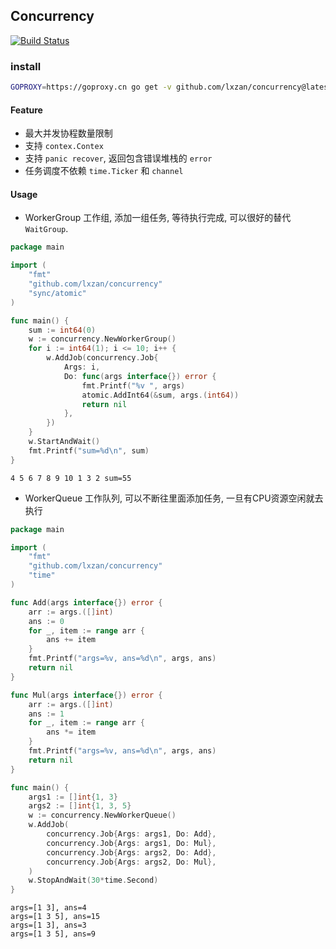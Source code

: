 ## Concurrency

[![Build Status](https://github.com/lxzan/concurrency/workflows/Go%20Test/badge.svg?branch=master)](https://github.com/lxzan/concurrency/actions?query=branch%3Amaster)

### install
```bash
GOPROXY=https://goproxy.cn go get -v github.com/lxzan/concurrency@latest
```

#### Feature
- 最大并发协程数量限制
- 支持 `contex.Contex`
- 支持 `panic recover`, 返回包含错误堆栈的 `error`
- 任务调度不依赖 `time.Ticker` 和 `channel`


#### Usage

- WorkerGroup 工作组, 添加一组任务, 等待执行完成, 可以很好的替代`WaitGroup`.

```go
package main

import (
	"fmt"
	"github.com/lxzan/concurrency"
	"sync/atomic"
)

func main() {
	sum := int64(0)
	w := concurrency.NewWorkerGroup()
	for i := int64(1); i <= 10; i++ {
		w.AddJob(concurrency.Job{
			Args: i,
			Do: func(args interface{}) error {
				fmt.Printf("%v ", args)
				atomic.AddInt64(&sum, args.(int64))
				return nil
			},
		})
	}
	w.StartAndWait()
	fmt.Printf("sum=%d\n", sum)
}
```

```
4 5 6 7 8 9 10 1 3 2 sum=55
```

- WorkerQueue  工作队列, 可以不断往里面添加任务, 一旦有CPU资源空闲就去执行

```go
package main

import (
	"fmt"
	"github.com/lxzan/concurrency"
	"time"
)

func Add(args interface{}) error {
	arr := args.([]int)
	ans := 0
	for _, item := range arr {
		ans += item
	}
	fmt.Printf("args=%v, ans=%d\n", args, ans)
	return nil
}

func Mul(args interface{}) error {
	arr := args.([]int)
	ans := 1
	for _, item := range arr {
		ans *= item
	}
	fmt.Printf("args=%v, ans=%d\n", args, ans)
	return nil
}

func main() {
	args1 := []int{1, 3}
	args2 := []int{1, 3, 5}
	w := concurrency.NewWorkerQueue()
	w.AddJob(
		concurrency.Job{Args: args1, Do: Add},
		concurrency.Job{Args: args1, Do: Mul},
		concurrency.Job{Args: args2, Do: Add},
		concurrency.Job{Args: args2, Do: Mul},
	)
	w.StopAndWait(30*time.Second)
}
```

```
args=[1 3], ans=4
args=[1 3 5], ans=15
args=[1 3], ans=3
args=[1 3 5], ans=9
```

